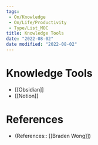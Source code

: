 ```yaml
---
tags:
 - On/Knowledge
 - On/Life/Productivity
 - Type/List_MOC
title: Knowledge Tools
date: "2022-08-02"
date modified: "2022-08-02"
---
```


# Knowledge Tools
- [[Obsidian]]
- [[Notion]]

# References
- (References:: [[Braden Wong]])

